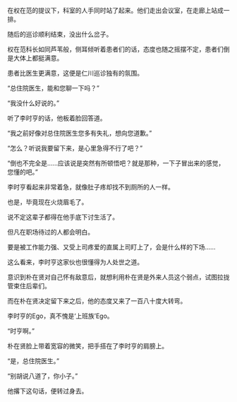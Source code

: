 在权在范的提议下，科室的人手同时站了起来。他们走出会议室，在走廊上站成一排。

随后的巡诊顺利结束，没出什么岔子。

权在范科长如同芦苇般，侧耳倾听着患者们的话，态度也随之摇摆不定，患者们倒是大体上都挺满意。

患者比医生更满意，这便是仁川巡诊独有的氛围。

“总住院医生，能和您聊一下吗？”

“我没什么好说的。”

听了李时亨的话，他板着脸回答道。

“我之前好像对总住院医生您多有失礼，想向您道歉。”

“怎么？听说我要留下来，是心里急得不行了吧？”

“倒也不完全是……应该说是突然有所顿悟吧？就是那种，一下子冒出来的感觉，您懂的吧。”

李时亨看起来非常着急，就像肚子疼却找不到厕所的人一样。

也是，毕竟现在火烧眉毛了。

说不定这辈子都得在他手底下讨生活了。

但凡在职场待过的人都会明白。

要是被工作能力强、又受上司疼爱的直属上司盯上了，会是什么样的下场……

这么看来，李时亨这家伙也很懂得为人处世之道。

意识到朴在贤对自己怀有敌意后，就想利用朴在贤是外来人员这个弱点，试图拉拢管束住后辈们。

而在朴在贤决定留下来之后，他的态度又来了一百八十度大转弯。

李时亨的Ego，真不愧是‘上班族’Ego。

“时亨啊。”

朴在贤脸上带着宽容的微笑，把手搭在了李时亨的肩膀上。

“是，总住院医生。”

“别胡说八道了，你小子。”

他撂下这句话，便转过身去。